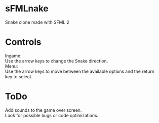 sFMLnake
========
Snake clone made with SFML 2

Controls
========
Ingame:<br />
Use the arrow keys to change the Snake direction.<br />
Menu:<br />
Use the arrow keys to move between the available options and the return key to select.

ToDo
========
Add sounds to the game over screen.<br />
Look for possible bugs or code optimizations.
